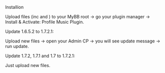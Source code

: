 Installion

Upload files (inc and ) to your MyBB root -> go your plugin manager -> Install & Activate: Profile Music Plugin.


Update 1.6.5.2 to 1.7.2.1:

Upload new files -> open your Admin CP -> you will see update message -> run update.

Update 1.7.2, 1.7.1 and 1.7 to 1.7.2.1:

Just upload new files.
